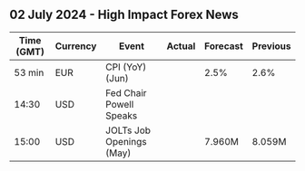 ## 02 July 2024 - High Impact Forex News

| Time (GMT) | Currency | Event | Actual | Forecast | Previous |
|------|----------|-------|--------|----------|----------|
| 53 min | EUR | CPI (YoY) (Jun) |  | 2.5% | 2.6% |
| 14:30 | USD | Fed Chair Powell Speaks |  |  |  |
| 15:00 | USD | JOLTs Job Openings (May) |  | 7.960M | 8.059M |
